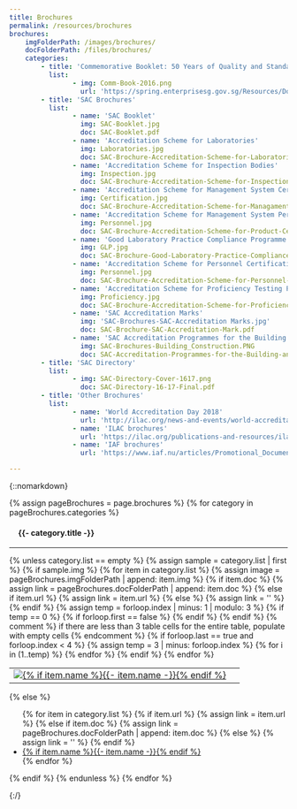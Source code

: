 ```yaml
---
title: Brochures
permalink: /resources/brochures
brochures:
    imgFolderPath: /images/brochures/
    docFolderPath: /files/brochures/
    categories:
        - title: 'Commemorative Booklet: 50 Years of Quality and Standards'
          list:
                - img: Comm-Book-2016.png
                  url: 'https://spring.enterprisesg.gov.sg/Resources/Documents/50_years_of_quality_and_standards/web/html5/index.html'
        - title: 'SAC Brochures'
          list:
                - name: 'SAC Booklet'
                  img: SAC-Booklet.jpg
                  doc: SAC-Booklet.pdf
                - name: 'Accreditation Scheme for Laboratories'
                  img: Laboratories.jpg
                  doc: SAC-Brochure-Accreditation-Scheme-for-Laboratories.pdf
                - name: 'Accreditation Scheme for Inspection Bodies'
                  img: Inspection.jpg
                  doc: SAC-Brochure-Accreditation-Scheme-for-Inspection-Bodies.pdf
                - name: 'Accreditation Scheme for Management System Certification Bodies'
                  img: Certification.jpg
                  doc: SAC-Brochure-Accreditation-Scheme-for-Managament-System-Certification-Bodies.pdf
                - name: 'Accreditation Scheme for Management System Personnel Certification Bodies'
                  img: Personnel.jpg
                  doc: SAC-Brochure-Accreditation-Scheme-for-Product-Certification-Bodies.pdf
                - name: 'Good Laboratory Practice Compliance Programme'
                  img: GLP.jpg
                  doc: SAC-Brochure-Good-Laboratory-Practice-Compliance-Programme.pdf
                - name: 'Accreditation Scheme for Personnel Certification Bodies'
                  img: Personnel.jpg
                  doc: SAC-Brochure-Accreditation-Scheme-for-Personnel-Certification-Bodies.pdf
                - name: 'Accreditation Scheme for Proficiency Testing Providers'
                  img: Proficiency.jpg
                  doc: SAC-Brochure-Accreditation-Scheme-for-Proficiency-Testing-Providers.pdf
                - name: 'SAC Accreditation Marks'
                  img: 'SAC-Brochures-SAC-Accreditation Marks.jpg'
                  doc: SAC-Brochure-SAC-Accreditation-Mark.pdf
                - name: 'SAC Accreditation Programmes for the Building and Construction Industry'
                  img: SAC-Brochures-Building_Construction.PNG
                  doc: SAC-Accreditation-Programmes-for-the-Building-and-Construction-Industry.pdf
        - title: 'SAC Directory'
          list:
                - img: SAC-Directory-Cover-1617.png
                  doc: SAC-Directory-16-17-Final.pdf
        - title: 'Other Brochures'
          list:
                - name: 'World Accreditation Day 2018'
                  url: 'http://ilac.org/news-and-events/world-accreditation-day/'
                - name: 'ILAC brochures'
                  url: 'https://ilac.org/publications-and-resources/ilac-promotional-brochures/'
                - name: 'IAF brochures'
                  url: 'https://www.iaf.nu/articles/Promotional_Documents/300'

---
```



<!-- the code below is used to create HTML tables and populate with the brochures data listed above -->
{::nomarkdown}

{% assign pageBrochures = page.brochures %}
{% for category in pageBrochures.categories %}
  <h4 style="padding-left:1rem;">{{- category.title -}}</h4>
  <hr/>
  {% unless category.list == empty  %}
    {% assign sample = category.list | first %}
    {% if sample.img %}
      <table class="brochures-table">
        {% for item in category.list %}
          {% assign image = pageBrochures.imgFolderPath | append: item.img %}
          {% if item.doc %}
              {% assign link = pageBrochures.docFolderPath | append: item.doc %}
            {% else if item.url %}
              {% assign link = item.url %}
            {% else %}
              {% assign link = '' %}
          {% endif %}
          {% assign temp = forloop.index | minus: 1 | modulo: 3 %}
          {% if temp == 0 %}
            {% if forloop.first == false %}
              </tr>
            {% endif %}
            <tr>
          {% endif %}
          <td><a href="{{- link -}}" target="_blank"><img src="{{- image -}}" />{% if item.name %}{{- item.name -}}{% endif %}</a></td>
          {% comment %} if there are less than 3 table cells for the entire table, populate with empty cells {% endcomment %}
          {% if forloop.last == true and forloop.index < 4 %}
            {% assign temp = 3 | minus: forloop.index %}  
            {% for i in (1..temp) %}
               <td></td>                                 
            {% endfor %}                                      
            </tr>
          {% endif %}
        {% endfor %}
      </table>
    {% else %}
      <ul>
        {% for item in category.list %}
          {% if item.url %}
              {% assign link = item.url %}
            {% else if item.doc %}
              {% assign link = pageBrochures.docFolderPath | append: item.doc %}
            {% else %}
              {% assign link = '' %}
          {% endif %}
          <li><a href="{{- link -}}" target="_blank">{% if item.name %}{{- item.name -}}{% endif %}</a></li>
        {% endfor %}
      </ul>
    {% endif %}
  {% endunless %}
{% endfor %}

{:/}
